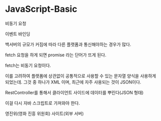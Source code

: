 # JavaScript-Basic

비동기 요청

이벤트 바인딩

백서버의 규모가 커짐에 따라 다른 플랫폼과 통신해야하는 경우가 많다.

fetch 요청을 하게 되면 promise 라는 단어가 뜨게 된다.

fetch는 비동기 요청이다.

이를 고려하여 플랫폼에 상관없이 공통적으로 사용할 수 있는 문자열 양식을 사용하게 되었는데. 그것 중 하나가 XML 이며, 최근에 자주 사용되는 것이 JSON이다.

RestController를 통해서 클라이언트 사이드에 데이터를 뿌린다(JSON 형태)

이걸 다시 자바 스크립트로 가져와야 한다.

영진위(영화 진흥 위원회) 사이트(외부 서버)
